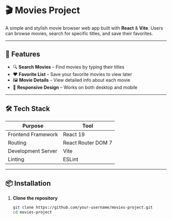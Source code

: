 # 🎬 Movies Project

A simple and stylish movie browser web app built with **React** & **Vite**. Users can browse movies, search for specific titles, and save their favorites.

---

## 🚀 Features

- 🔍 **Search Movies** – Find movies by typing their titles
- ❤️ **Favorite List** – Save your favorite movies to view later
- 🖼️ **Movie Details** – View detailed info about each movie
- 📱 **Responsive Design** – Works on both desktop and mobile

---

## 🛠️ Tech Stack

| Purpose              | Tool                     |
|----------------------|--------------------------|
| Frontend Framework   | React 19                 |
| Routing              | React Router DOM 7       |
| Development Server   | Vite                     |
| Linting              | ESLint                   |

---

## 📦 Installation

1. **Clone the repository**
   ```bash
   git clone https://github.com/your-username/movies-project.git
   cd movies-project
